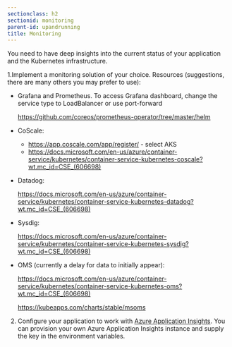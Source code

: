 ```yaml
---
sectionclass: h2
sectionid: monitoring
parent-id: upandrunning
title: Monitoring
---
```


You need to have deep insights into the current status of your application and
the Kubernetes infrastructure.

1.Implement a monitoring solution of your choice. Resources (suggestions, there are many others you may prefer to use):

- Grafana and Prometheus. To access Grafana dashboard, change the service type to LoadBalancer or use port-forward

    <https://github.com/coreos/prometheus-operator/tree/master/helm>

- CoScale:

    - <https://app.coscale.com/app/register/> - select AKS
    - <https://docs.microsoft.com/en-us/azure/container-service/kubernetes/container-service-kubernetes-coscale?wt.mc_id=CSE_(606698)>

- Datadog:

    <https://docs.microsoft.com/en-us/azure/container-service/kubernetes/container-service-kubernetes-datadog?wt.mc_id=CSE_(606698)>

- Sysdig:

    <https://docs.microsoft.com/en-us/azure/container-service/kubernetes/container-service-kubernetes-sysdig?wt.mc_id=CSE_(606698)>

- OMS (currently a delay for data to initially appear):

    <https://docs.microsoft.com/en-us/azure/container-service/kubernetes/container-service-kubernetes-oms?wt.mc_id=CSE_(606698)>

    <https://kubeapps.com/charts/stable/msoms>

2. Configure your application to work with [Azure Application Insights](https://docs.microsoft.com/en-us/azure/application-insights/app-insights-overview?wt.mc_id=CSE_(606698)). You can provision your own Azure Application Insights instance and supply the key in the environment variables.